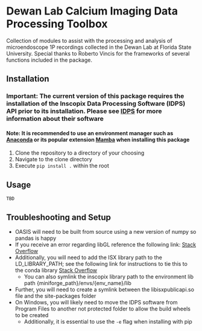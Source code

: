 
# Dewan Lab Calcium Imaging Data Processing Toolbox

Collection of modules to assist with the processing and analysis of microendoscope 1P recordings collected in the Dewan Lab at Florida State University.
Special thanks to Roberto Vincis for the frameworks of several functions included in the package.

## Installation

### **Important**: The current version of this package requires the installation of the Inscopix Data Processing Software (IDPS) API prior to its installation. Please see [IDPS](https://inscopix.com/software-analysis-miniscope-imaging/) for more information about their software

#### **Note**: It is recommended to use an environment manager such as [Anaconda](https://www.anaconda.com/download) or its popular extension [Mamba](https://github.com/mamba-org/mamba) when installing this package

1) Clone the repository to a directory of your choosing
2) Navigate to the clone directory
3) Execute `pip install .` within the root

## Usage

`TBD`

## Troubleshooting and Setup

- OASIS will need to be built from source using a new version of numpy so pandas is happy
- If you receive an error regarding libGL reference the following link: [Stack Overflow](https://stackoverflow.com/questions/55313610/importerror-libgl-so-1-cannot-open-shared-object-file-no-such-file-or-directo)
- Additionally, you will need to add the ISX library path to the LD_LIBRARY_PATH; see the following link for instructions to tie this to the conda library [Stack Overflow](https://stackoverflow.com/questions/46826497/conda-set-ld-library-path-for-env-only)
  - You can also symlink the inscopix library path to the environment lib path {miniforge_path}/envs/{env_name}/lib
- Further, you will need to create a symlink between the libisxpublicapi.so file and the site-packages folder
- On Windows, you will likely need to move the IDPS software from Program Files to another not protected folder to allow the build wheels to be created
  - Additionally, it is essential to use the `-e` flag when installing with pip